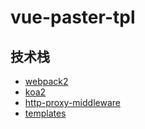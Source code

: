 vue-paster-tpl
==

## 技术栈

*   [webpack2](http://www.css88.com/doc/webpack2/)
*   [koa2](http://koajs.com/)
*   [http-proxy-middleware](https://github.com/chimurai/http-proxy-middleware)
*   [templates](https://github.com/vuejs/vue-cli#official-templates)
